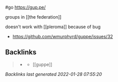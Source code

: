 #go https://gup.pe/

groups in [[the federation]]

doesn't work with [[pleroma]] because of bug
-	https://github.com/wmurphyrd/guppe/issues/32



## Backlinks

> - [](2021-01-23.md)
>   - [[guppe]]

_Backlinks last generated 2022-01-28 07:55:20_
